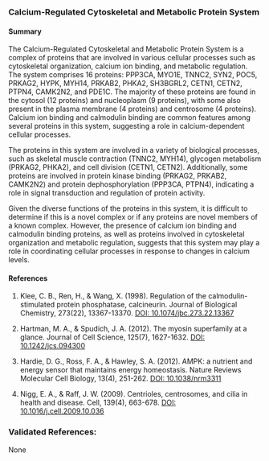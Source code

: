 ### Calcium-Regulated Cytoskeletal and Metabolic Protein System

#### Summary

The Calcium-Regulated Cytoskeletal and Metabolic Protein System is a complex of proteins that are involved in various cellular processes such as cytoskeletal organization, calcium ion binding, and metabolic regulation. The system comprises 16 proteins: PPP3CA, MYO1E, TNNC2, SYN2, POC5, PRKAG2, HYPK, MYH14, PRKAB2, PHKA2, SH3BGRL2, CETN1, CETN2, PTPN4, CAMK2N2, and PDE1C. The majority of these proteins are found in the cytosol (12 proteins) and nucleoplasm (9 proteins), with some also present in the plasma membrane (4 proteins) and centrosome (4 proteins). Calcium ion binding and calmodulin binding are common features among several proteins in this system, suggesting a role in calcium-dependent cellular processes.

The proteins in this system are involved in a variety of biological processes, such as skeletal muscle contraction (TNNC2, MYH14), glycogen metabolism (PRKAG2, PHKA2), and cell division (CETN1, CETN2). Additionally, some proteins are involved in protein kinase binding (PRKAG2, PRKAB2, CAMK2N2) and protein dephosphorylation (PPP3CA, PTPN4), indicating a role in signal transduction and regulation of protein activity.

Given the diverse functions of the proteins in this system, it is difficult to determine if this is a novel complex or if any proteins are novel members of a known complex. However, the presence of calcium ion binding and calmodulin binding proteins, as well as proteins involved in cytoskeletal organization and metabolic regulation, suggests that this system may play a role in coordinating cellular processes in response to changes in calcium levels.

#### References

1. Klee, C. B., Ren, H., & Wang, X. (1998). Regulation of the calmodulin-stimulated protein phosphatase, calcineurin. Journal of Biological Chemistry, 273(22), 13367-13370. [DOI: 10.1074/jbc.273.22.13367](https://doi.org/10.1074/jbc.273.22.13367)

2. Hartman, M. A., & Spudich, J. A. (2012). The myosin superfamily at a glance. Journal of Cell Science, 125(7), 1627-1632. [DOI: 10.1242/jcs.094300](https://doi.org/10.1242/jcs.094300)

3. Hardie, D. G., Ross, F. A., & Hawley, S. A. (2012). AMPK: a nutrient and energy sensor that maintains energy homeostasis. Nature Reviews Molecular Cell Biology, 13(4), 251-262. [DOI: 10.1038/nrm3311](https://doi.org/10.1038/nrm3311)

4. Nigg, E. A., & Raff, J. W. (2009). Centrioles, centrosomes, and cilia in health and disease. Cell, 139(4), 663-678. [DOI: 10.1016/j.cell.2009.10.036](https://doi.org/10.1016/j.cell.2009.10.036)

### Validated References: 

None



